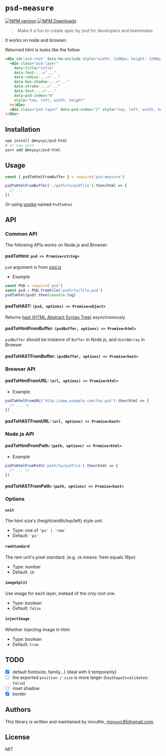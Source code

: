 # `psd-measure`

[![NPM version](https://img.shields.io/npm/v/@moyuyc/psd-html.svg?style=flat-square)](https://www.npmjs.com/package/@moyuyc/psd-html)
[![NPM Downloads](https://img.shields.io/npm/dm/@moyuyc/psd-html.svg?style=flat-square&maxAge=43200)](https://www.npmjs.com/package/@moyuyc/psd-html)

> Make it a fun to create spec by psd for developers and teammates

It works on node and browser.

Returned html is looks like the follow

```html
<div id="psd-root" data-hm-exclude style="width: 1100px; height: 1200px; background-image: base64...">
  <div class="psd-layer"
    data-title="title"
    data-font-...="..."
    data-radius-...="..."
    data-box-shadow-...="..."
    data-stroke-...="..."
    data-text-...="..."
    data-psd-index="0"
    style="top, left, width, height"
  ></div>
  <div class="psd-layer" data-psd-index="1" style="top, left, width, height"></div>
</div>
```

## Installation

```bash
npm install @moyuyc/psd-html
# or use yarn
yarn add @moyuyc/psd-html
```

## Usage

```javascript
const { psdToHtmlFromBuffer } = require('psd-measure')

psdToHtmlFromBuffer('./path/to/psdfile').then(html => {
  // ...
})
```

Or using [unpkg](https://unpkg.com/@moyuyc/psd-html) named `PsdToHtml`

## API

### Common API

The following APIs works on Node.js and Browser.

#### psdToHtml: `psd => Promise<string>`

`psd` argument is from [psd.js](https://github.com/meltingice/psd.js)

- Example

```javascript
const PSD = require('psd')
const psd = PSD.fromFile('path/to/file.psd')
psdToHtml(psd).then(console.log)
```

#### psdToHAST: `(psd, options) => Promise<object>`

Returns [hast (HTML Abstract Syntax Tree)](https://github.com/syntax-tree/hast) asynchronously

#### psdToHtmlFromBuffer: `(psdBuffer, options) => Promise<html>`

`psdBuffer` should be instance of `Buffer` in Node.js, and `Uint8Array` in Browser

#### psdToHASTFromBuffer: `(psdBuffer, options) => Promise<hast>`

### Browser API

#### psdToHtmlFromURL: `(url, options) => Promise<html>`

- Example

```javascript
psdToHtmlFromURL('http://www.example.com/foo.psd').then(html => {
  /* ... */
})
```

#### psdToHASTFromURL: `(url, options) => Promise<hast>`

### Node.js API

#### psdToHtmlFromPath: `(path, options) => Promise<html>`

- Example

```javascript
psdToHtmlFromPath('path/to/psdfile').then(html => {
  /* ... */
})
```

#### psdToHASTFromPath: `(path, options) => Promise<hast>`

### Options

#### `unit`

The html size's (height/width/top/left) style unit.

- Type: one of `'px' | 'rem'`
- Default: `'px'`

#### `remStandard`

The rem unit's pixel standard. (e.g. `16` means: 1rem equals 16px)

- Type: number
- Default: `16`

#### `imageSplit`

Use image for each layer, instead of the only root one.

- Type: boolean
- Default: `false`

#### `injectImage`

Whether injecting image in html

- Type: boolean
- Default: `true`

## TODO

- [x] default font(size, family...) (deal with it temporarily)
- [ ] the exported `position / size` is more larger (`keyShapeInvalidated: false`)
- [ ] inset shadow
- [x] border

## Authors

This library is written and maintained by imcuttle, [moyuyc95@gmail.com](mailto:moyuyc95@gmail.com).

## License

MIT
